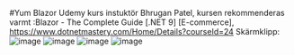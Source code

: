 #Yum Blazor
Udemy kurs instuktör Bhrugan Patel, kursen rekommenderas varmt :Blazor - The Complete Guide [.NET 9] [E-commerce], https://www.dotnetmastery.com/Home/Details?courseId=24
Skärmklipp:
![image](https://github.com/user-attachments/assets/dac1a181-9d90-4d9f-9ca5-cb45f394e2e7)
![image](https://github.com/user-attachments/assets/91f5dcc6-2146-4bb6-a830-1ee313a1fa32)
![image](https://github.com/user-attachments/assets/c72e9301-a058-494f-bf63-0ac975022aba)
![image](https://github.com/user-attachments/assets/4dedbc2d-4c87-445e-a925-b1cabb2edd81)
